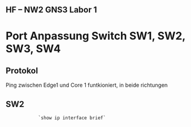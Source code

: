 ## HF – NW2 GNS3 Labor 1

# Port Anpassung Switch SW1, SW2, SW3, SW4

## Protokol

<p>Ping zwischen Edge1 und Core 1 funtkioniert, in beide richtungen</p>

## SW2

                `show ip interface brief`

